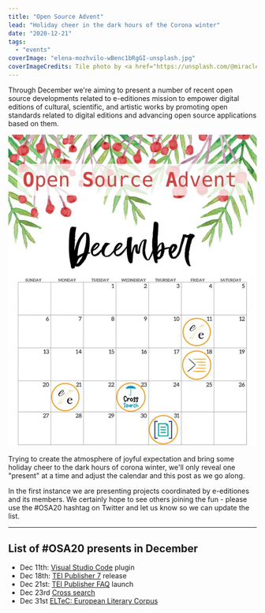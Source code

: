 ```yaml
---
title: "Open Source Advent"
lead: "Holiday cheer in the dark hours of the Corona winter"
date: "2020-12-21"
tags:
  - "events"
coverImage: "elena-mozhvilo-wBenc1bRgGI-unsplash.jpg"
coverImageCredits: Tile photo by <a href="https://unsplash.com/@miracleday?utm_source=unsplash&utm_medium=referral&utm_content=creditCopyText" target="unsplash">Elena Mozhvilo</a> on <a href="https://unsplash.com/s/photos/advent?utm_source=unsplash&utm_medium=referral&utm_content=creditCopyText" target="unsplash">Unsplash</a>
---
```



  
Through December we're aiming to present a number of recent open source developments related to e-editiones mission to empower digital editions of cultural, scientific, and artistic works by promoting open standards related to digital editions and advancing open source applications based on them.

![](/img/open-source-advent-1-816x1024.jpg)

Trying to create the atmosphere of joyful expectation and bring some holiday cheer to the dark hours of corona winter, we'll only reveal one "present" at a time and adjust the calendar and this post as we go along.

In the first instance we are presenting projects coordinated by e-editiones and its members. We certainly hope to see others joining the fun - please use the #OSA20 hashtag on Twitter and let us know so we can update the list.

* * *

## List of #OSA20 presents in December

- Dec 11th: [Visual Studio Code](https://e-editiones.org/vscode/ "Visual Studio Code plugin") plugin
- Dec 18th: [TEI Publisher 7](https://e-editiones.org/tei-publisher-7-final/ "TEI Publisher 7") release
- Dec 21st: [TEI Publisher FAQ](https://faq.teipublisher.com/ "TEI Publisher FAQ") launch
- Dec 23rd [Cross search](https://teipublisher.com/exist/apps/cross-search/index.html)
- Dec 31st [ELTeC: European Literary Corpus](https://teipublisher.com/exist/apps/eltec/index.html)